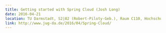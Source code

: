 ```yaml
---
title: Getting started with Spring Cloud (Josh Long)
date: 2016-04-21
location: TU Darmstadt, S2|02 (Robert-Piloty-Geb.), Raum C110, Hochschulstr. 10, 64289 Darmstadt
link: http://www.jug-da.de/2016/04/Spring-Cloud/
---
```

